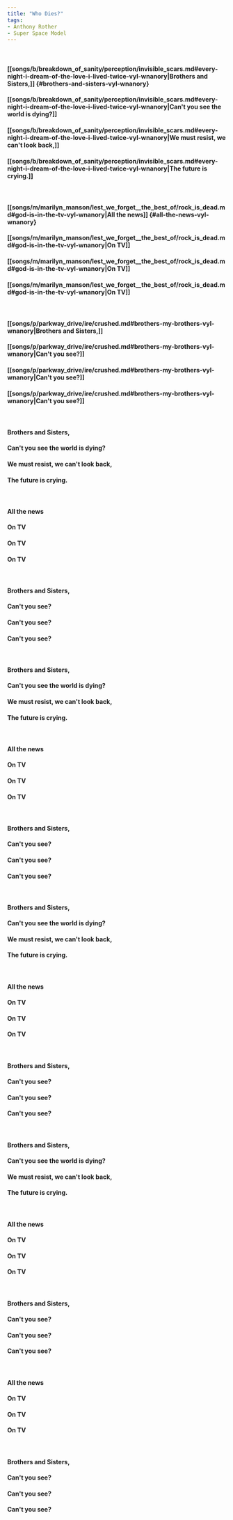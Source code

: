 ```yaml
---
title: "Who Dies?"
tags:
- Anthony Rother
- Super Space Model
---
```

&nbsp;
#### [[songs/b/breakdown_of_sanity/perception/invisible_scars.md#every-night-i-dream-of-the-love-i-lived-twice-vyl-wnanory|Brothers and Sisters,]] {#brothers-and-sisters-vyl-wnanory}
#### [[songs/b/breakdown_of_sanity/perception/invisible_scars.md#every-night-i-dream-of-the-love-i-lived-twice-vyl-wnanory|Can't you see the world is dying?]]
#### [[songs/b/breakdown_of_sanity/perception/invisible_scars.md#every-night-i-dream-of-the-love-i-lived-twice-vyl-wnanory|We must resist, we can't look back,]]
#### [[songs/b/breakdown_of_sanity/perception/invisible_scars.md#every-night-i-dream-of-the-love-i-lived-twice-vyl-wnanory|The future is crying.]]
&nbsp;
#### [[songs/m/marilyn_manson/lest_we_forget__the_best_of/rock_is_dead.md#god-is-in-the-tv-vyl-wnanory|All the news]] {#all-the-news-vyl-wnanory}
#### [[songs/m/marilyn_manson/lest_we_forget__the_best_of/rock_is_dead.md#god-is-in-the-tv-vyl-wnanory|On TV]]
#### [[songs/m/marilyn_manson/lest_we_forget__the_best_of/rock_is_dead.md#god-is-in-the-tv-vyl-wnanory|On TV]]
#### [[songs/m/marilyn_manson/lest_we_forget__the_best_of/rock_is_dead.md#god-is-in-the-tv-vyl-wnanory|On TV]]
&nbsp;
#### [[songs/p/parkway_drive/ire/crushed.md#brothers-my-brothers-vyl-wnanory|Brothers and Sisters,]]
#### [[songs/p/parkway_drive/ire/crushed.md#brothers-my-brothers-vyl-wnanory|Can't you see?]]
#### [[songs/p/parkway_drive/ire/crushed.md#brothers-my-brothers-vyl-wnanory|Can't you see?]]
#### [[songs/p/parkway_drive/ire/crushed.md#brothers-my-brothers-vyl-wnanory|Can't you see?]]
&nbsp;
#### Brothers and Sisters,
#### Can't you see the world is dying?
#### We must resist, we can't look back,
#### The future is crying.
&nbsp;
#### All the news
#### On TV
#### On TV
#### On TV
&nbsp;
#### Brothers and Sisters,
#### Can't you see?
#### Can't you see?
#### Can't you see?
&nbsp;
#### Brothers and Sisters,
#### Can't you see the world is dying?
#### We must resist, we can't look back,
#### The future is crying.
&nbsp;
#### All the news
#### On TV
#### On TV
#### On TV
&nbsp;
#### Brothers and Sisters,
#### Can't you see?
#### Can't you see?
#### Can't you see?
&nbsp;
#### Brothers and Sisters,
#### Can't you see the world is dying?
#### We must resist, we can't look back,
#### The future is crying.
&nbsp;
#### All the news
#### On TV
#### On TV
#### On TV
&nbsp;
#### Brothers and Sisters,
#### Can't you see?
#### Can't you see?
#### Can't you see?
&nbsp;
#### Brothers and Sisters,
#### Can't you see the world is dying?
#### We must resist, we can't look back,
#### The future is crying.
&nbsp;
#### All the news
#### On TV
#### On TV
#### On TV
&nbsp;
#### Brothers and Sisters,
#### Can't you see?
#### Can't you see?
#### Can't you see?
&nbsp;
#### All the news
#### On TV
#### On TV
#### On TV
&nbsp;
#### Brothers and Sisters,
#### Can't you see?
#### Can't you see?
#### Can't you see?
